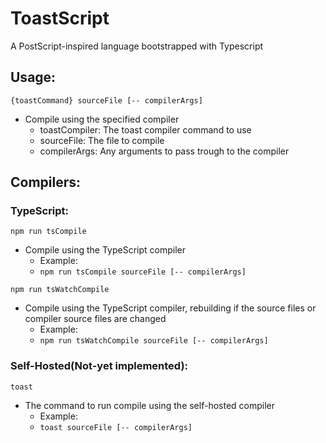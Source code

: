 # ToastScript

A PostScript-inspired language bootstrapped with Typescript

## Usage:

`{toastCommand} sourceFile [-- compilerArgs]`

- Compile using the specified compiler
  - toastCompiler: The toast compiler command to use
  - sourceFile: The file to compile
  - compilerArgs: Any arguments to pass trough to the compiler

## Compilers:

### TypeScript:

`npm run tsCompile`

- Compile using the TypeScript compiler
  - Example:
  - `npm run tsCompile sourceFile [-- compilerArgs]`

`npm run tsWatchCompile`

- Compile using the TypeScript compiler, rebuilding if the source files or compiler source files are changed
  - Example:
  - `npm run tsWatchCompile sourceFile [-- compilerArgs]`

### Self-Hosted(Not-yet implemented):

`toast`

- The command to run compile using the self-hosted compiler
  - Example:
  - `toast sourceFile [-- compilerArgs]`
